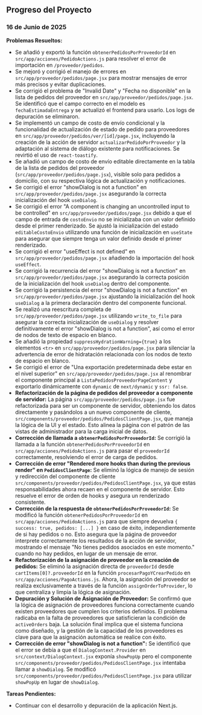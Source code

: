 ## Progreso del Proyecto

### 16 de Junio de 2025

**Problemas Resueltos:**
- Se añadió y exportó la función `obtenerPedidosPorProveedorId` en `src/app/acciones/PedidoActions.js` para resolver el error de importación en `/proveedor/pedidos`.
- Se mejoró y corrigió el manejo de errores en `src/app/proveedor/pedidos/page.jsx` para mostrar mensajes de error más precisos y evitar duplicaciones.
- Se corrigió el problema de "Invalid Date" y "Fecha no disponible" en la lista de pedidos del proveedor en `src/app/proveedor/pedidos/page.jsx`. Se identificó que el campo correcto en el modelo es `fechaEstimadaEntrega` y se actualizó el frontend para usarlo. Los logs de depuración se eliminaron.
- Se implementó un campo de costo de envío condicional y la funcionalidad de actualización de estado de pedido para proveedores en `src/app/proveedor/pedidos/ver/[id]/page.jsx`, incluyendo la creación de la acción de servidor `actualizarPedidoPorProveedor` y la adaptación al sistema de diálogo existente para notificaciones. Se revirtió el uso de `react-toastify`.
- Se añadió un campo de costo de envío editable directamente en la tabla de la lista de pedidos del proveedor (`src/app/proveedor/pedidos/page.jsx`), visible solo para pedidos a domicilio, con su respectiva lógica de actualización y notificaciones.
- Se corrigió el error "showDialog is not a function" en `src/app/proveedor/pedidos/page.jsx` asegurando la correcta inicialización del hook `useDialog`.
- Se corrigió el error "A component is changing an uncontrolled input to be controlled" en `src/app/proveedor/pedidos/page.jsx` debido a que el campo de entrada de `costoEnvio` no se inicializaba con un valor definido desde el primer renderizado. Se ajustó la inicialización del estado `editableCostoEnvio` utilizando una función de inicialización en `useState` para asegurar que siempre tenga un valor definido desde el primer renderizado.
- Se corrigió el error "useEffect is not defined" en `src/app/proveedor/pedidos/page.jsx` añadiendo la importación del hook `useEffect`.
- Se corrigió la recurrencia del error "showDialog is not a function" en `src/app/proveedor/pedidos/page.jsx` asegurando la correcta posición de la inicialización del hook `useDialog` dentro del componente.
- Se corrigió la persistencia del error "showDialog is not a function" en `src/app/proveedor/pedidos/page.jsx` ajustando la inicialización del hook `useDialog` a la primera declaración dentro del componente funcional.
- Se realizó una reescritura completa de `src/app/proveedor/pedidos/page.jsx` utilizando `write_to_file` para asegurar la correcta inicialización de `useDialog` y resolver definitivamente el error "showDialog is not a function", así como el error de nodos de texto de espacio en blanco.
- Se añadió la propiedad `suppressHydrationWarning={true}` a los elementos `<tr>` en `src/app/proveedor/pedidos/page.jsx` para silenciar la advertencia de error de hidratación relacionada con los nodos de texto de espacio en blanco.
- Se corrigió el error de "Una exportación predeterminada debe estar en el nivel superior" en `src/app/proveedor/pedidos/page.jsx` al renombrar el componente principal a `ListaPedidosProveedorPageContent` y exportarlo dinámicamente con `dynamic` de `next/dynamic` y `ssr: false`.
- **Refactorización de la página de pedidos del proveedor a componente de servidor:** La página `src/app/proveedor/pedidos/page.jsx` fue refactorizada para ser un componente de servidor, obteniendo los datos directamente y pasándolos a un nuevo componente de cliente, `src/components/proveedor/pedidos/PedidosClientPage.jsx`, que maneja la lógica de la UI y el estado. Esto alinea la página con el patrón de las vistas de administrador para la carga inicial de datos.
- **Corrección de llamada a `obtenerPedidosPorProveedorId`:** Se corrigió la llamada a la función `obtenerPedidosPorProveedorId` en `src/app/acciones/PedidoActions.js` para pasar el `proveedorId` correctamente, resolviendo el error de carga de pedidos.
- **Corrección de error "Rendered more hooks than during the previous render" en `PedidosClientPage`:** Se eliminó la lógica de manejo de sesión y redirección del componente de cliente `src/components/proveedor/pedidos/PedidosClientPage.jsx`, ya que estas responsabilidades ahora recaen en el componente de servidor. Esto resuelve el error de orden de hooks y asegura un renderizado consistente.
- **Corrección de la respuesta de `obtenerPedidosPorProveedorId`:** Se modificó la función `obtenerPedidosPorProveedorId` en `src/app/acciones/PedidoActions.js` para que siempre devuelva `{ success: true, pedidos: [...] }` en caso de éxito, independientemente de si hay pedidos o no. Esto asegura que la página de proveedor interprete correctamente los resultados de la acción de servidor, mostrando el mensaje "No tienes pedidos asociados en este momento." cuando no hay pedidos, en lugar de un mensaje de error.
- **Refactorización de la asignación de proveedor en la creación de pedidos:** Se eliminó la asignación directa de `proveedorId` desde `cartItems[0]?.proveedorId` en la función `procesarPagoYCrearPedido` en `src/app/acciones/PagoActions.js`. Ahora, la asignación del proveedor se realiza exclusivamente a través de la función `assignOrderToProvider`, lo que centraliza y limpia la lógica de asignación.
- **Depuración y Solución de Asignación de Proveedor:** Se confirmó que la lógica de asignación de proveedores funciona correctamente cuando existen proveedores que cumplen los criterios definidos. El problema radicaba en la falta de proveedores que satisficieran la condición de `activeOrders` baja. La solución final implica que el sistema funciona como diseñado, y la gestión de la capacidad de los proveedores es clave para que la asignación automática se realice con éxito.
- **Corrección de error "showDialog is not a function":** Se identificó que el error se debía a que el `DialogContext.Provider` en `src/context/DialogContext.jsx` exponía `showPopUp` pero el componente `src/components/proveedor/pedidos/PedidosClientPage.jsx` intentaba llamar a `showDialog`. Se modificó `src/components/proveedor/pedidos/PedidosClientPage.jsx` para utilizar `showPopUp` en lugar de `showDialog`.

**Tareas Pendientes:**
- Continuar con el desarrollo y depuración de la aplicación Next.js.
